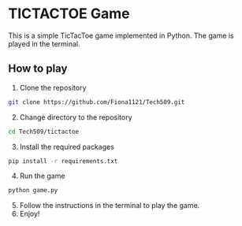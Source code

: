# TICTACTOE Game

This is a simple TicTacToe game implemented in Python. The game is played in the terminal.

## How to play

1. Clone the repository

```bash
git clone https://github.com/Fiona1121/Tech509.git
```

2. Change directory to the repository

```bash
cd Tech509/tictactoe
```

3. Install the required packages

```bash
pip install -r requirements.txt
```

4. Run the game

```bash
python game.py
```

5. Follow the instructions in the terminal to play the game.
6. Enjoy!
